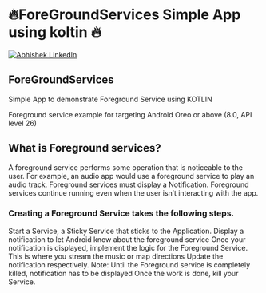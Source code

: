 # 🔥ForeGroundServices Simple App using koltin 🔥  

[![Abhishek LinkedIn](https://img.shields.io/badge/Abhishek-LinkedIn-blue.svg?style=for-the-badge)](https://www.linkedin.com/in/abhishek-pathak-b735018b/) 

## ForeGroundServices
Simple App to demonstrate Foreground Service using KOTLIN

Foreground service example for targeting Android Oreo or above (8.0, API level 26)
## What is Foreground services?
A foreground service performs some operation that is noticeable to the user. For example,
an audio app would use a foreground service to play an audio track. Foreground services must display a Notification. 
Foreground services continue running even when the user isn’t interacting with the app.

### Creating a Foreground Service takes the following steps.
Start a Service, a Sticky Service that sticks to the Application.
Display a notification to let Android know about the foreground service
Once your notification is displayed, implement the logic for the Foreground Service. This is where you stream the music or map directions
Update the notification respectively. Note: Until the Foreground service is completely killed, notification has to be displayed
Once the work is done, kill your Service.

